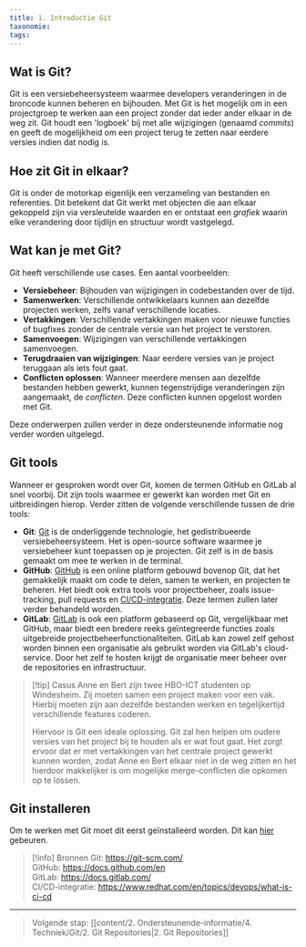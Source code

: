 ```yaml
---
title: 1. Introductie Git
taxonomie: 
tags:
---
```


## Wat is Git?
Git is een versiebeheersysteem waarmee developers veranderingen in de broncode kunnen beheren en bijhouden. Met Git is het mogelijk om in een projectgroep te werken aan een project zonder dat ieder ander elkaar in de weg zit. Git houdt een 'logboek' bij met alle wijzigingen (genaamd *commits*) en geeft de mogelijkheid om een project terug te zetten naar eerdere versies indien dat nodig is.

## Hoe zit Git in elkaar?
Git is onder de motorkap eigenlijk een verzameling van bestanden en referenties. Dit betekent dat Git werkt met objecten die aan elkaar gekoppeld zijn via versleutelde waarden en er ontstaat een *grafiek* waarin elke verandering door tijdlijn en structuur wordt vastgelegd.

## Wat kan je met Git?
Git heeft verschillende use cases. Een aantal voorbeelden:
- **Versiebeheer**: Bijhouden van wijzigingen in codebestanden over de tijd.
- **Samenwerken**: Verschillende ontwikkelaars kunnen aan dezelfde projecten werken, zelfs vanaf verschillende locaties.
- **Vertakkingen**: Verschillende vertakkingen maken voor nieuwe functies of bugfixes zonder de centrale versie van het project te verstoren.
- **Samenvoegen**: Wijzigingen van verschillende vertakkingen samenvoegen.
- **Terugdraaien van wijzigingen**: Naar eerdere versies van je project teruggaan als iets fout gaat.
- **Conflicten oplossen**: Wanneer meerdere mensen aan dezelfde bestanden hebben gewerkt, kunnen tegenstrijdige veranderingen zijn aangemaakt, de *conflicten*. Deze conflicten kunnen opgelost worden met Git. 

Deze onderwerpen zullen verder in deze ondersteunende informatie nog verder worden uitgelegd.

## Git tools
Wanneer er gesproken wordt over Git, komen de termen GitHub en GitLab al snel voorbij. Dit zijn tools waarmee er gewerkt kan worden met Git en uitbreidingen hierop. Verder zitten de volgende verschillende tussen de drie tools:
- **Git**: [Git](https://git-scm.com/) is de onderliggende technologie, het gedistribueerde versiebeheersysteem. Het is open-source software waarmee je versiebeheer kunt toepassen op je projecten. Git zelf is in de basis gemaakt om mee te werken in de terminal.
- **GitHub**: [GitHub](https://docs.github.com/en) is een online platform gebouwd bovenop Git, dat het gemakkelijk maakt om code te delen, samen te werken, en projecten te beheren. Het biedt ook extra tools voor projectbeheer, zoals issue-tracking, pull requests en [CI/CD-integratie](https://www.redhat.com/en/topics/devops/what-is-ci-cd). Deze termen zullen later verder behandeld worden.
- **GitLab**: [GitLab](https://docs.gitlab.com/) is ook een platform gebaseerd op Git, vergelijkbaar met GitHub, maar biedt een bredere reeks geïntegreerde functies zoals uitgebreide projectbeheerfunctionaliteiten. GitLab kan zowel zelf gehost worden binnen een organisatie als gebruikt worden via GitLab's cloud-service. Door het zelf te hosten krijgt de organisatie meer beheer over de repositories en infrastructuur.

> [!tip] Casus
> Anne en Bert zijn twee HBO-ICT studenten op Windesheim. Zij moeten samen een project maken voor een vak. Hierbij moeten zijn aan dezelfde bestanden werken en tegelijkertijd verschillende features coderen.
>
> Hiervoor is Git een ideale oplossing. Git zal hen helpen om oudere versies van het project bij te houden als er wat fout gaat. Het zorgt ervoor dat er met vertakkingen van het centrale project gewerkt kunnen worden, zodat Anne en Bert elkaar niet in de weg zitten en het hierdoor makkelijker is om mogelijke merge-conflicten die opkomen op te lossen.

## Git installeren
Om te werken met Git moet dit eerst geïnstalleerd worden. Dit kan [hier](https://git-scm.com/downloads) gebeuren.

> [!info] Bronnen
> Git: https://git-scm.com/ \
> GitHub: https://docs.github.com/en \
> GitLab: https://docs.gitlab.com/ \
> CI/CD-integratie: https://www.redhat.com/en/topics/devops/what-is-ci-cd

---

> Volgende stap: [[content/2. Ondersteunende-informatie/4. Techniek/Git/2. Git Repositories|2. Git Repositories]]

